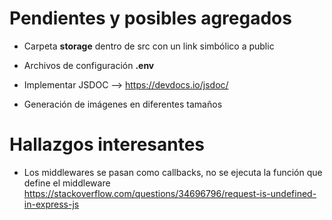 # Pendientes y posibles agregados

- Carpeta **storage** dentro de src con un link simbólico a public
- Archivos de configuración **.env**
- Implementar JSDOC --> https://devdocs.io/jsdoc/

- Generación de imágenes en diferentes tamaños

# Hallazgos interesantes
- Los middlewares se pasan como callbacks, no se ejecuta la función que define el middleware
https://stackoverflow.com/questions/34696796/request-is-undefined-in-express-js